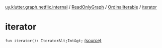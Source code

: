 [uy.klutter.graph.netflix.internal](../../index.md) / [ReadOnlyGraph](../index.md) / [OrdinalIterable](index.md) / [iterator](.)


# iterator
`fun iterator(): Iterator&lt;Int&gt;` [(source)](https://github.com/kohesive/klutter/blob/master/netflix-graph-jdk6/src/main/kotlin/uy/klutter/graph/netflix/internal/Graph.kt#L93)



